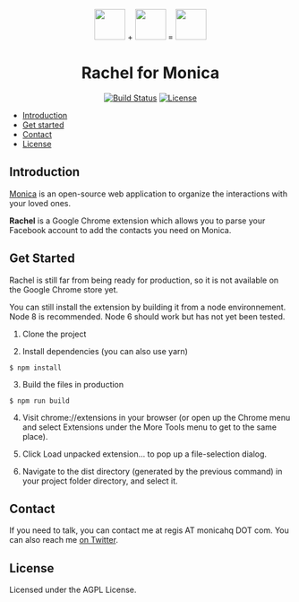 <p align="center">
    <img src="https://www.facebook.com/images/fb_icon_325x325.png" height="55" />
    + 
    <img src="http://lh3.googleusercontent.com/nYhPnY2I-e9rpqnid9u9aAODz4C04OycEGxqHG5vxFnA35OGmLMrrUmhM9eaHKJ7liB-=w300" height="55" />
    =
    <img src="https://app.monicahq.com/img/small-logo.png" height="55"/>
</p>
<h1 align="center">Rachel for Monica</h1>

<p align="center">
<a href="https://travis-ci.org/monicahq/rachel"><img src="https://travis-ci.org/monicahq/rachel.svg?branch=master" alt="Build Status"></a>
<a href="https://github.com/djaiss/monica/blob/master/LICENSE"><img src="https://img.shields.io/badge/License-AGPL-blue.svg" alt="License"></a>
</p>


* [Introduction](#introduction)
* [Get started](#get-started)
* [Contact](#contact)
* [License](#license)

## Introduction

[Monica](https://monicahq.com/) is an open-source web application to organize the interactions with your
loved ones.

**Rachel** is a Google Chrome extension which allows you to parse your Facebook account to add the contacts you need on Monica.

## Get Started

Rachel is still far from being ready for production, so it is not available on the Google Chrome store yet.

You can still install the extension by building it from a node environnement. Node 8 is recommended. Node 6 should work but has not yet been tested.

1) Clone the project

2) Install dependencies (you can also use yarn)
```
$ npm install 
```

3) Build the files in production
```
$ npm run build
```

4) Visit chrome://extensions in your browser (or open up the Chrome menu and select Extensions under the More Tools menu to get to the same place).

4) Click Load unpacked extension… to pop up a file-selection dialog. 

5) Navigate to the dist directory (generated by the previous command) in your project folder directory, and select it.

## Contact

If you need to talk, you can contact me at regis AT monicahq DOT com. You can
also reach me [on Twitter](https://twitter.com/djaiss).

## License

Licensed under the AGPL License.